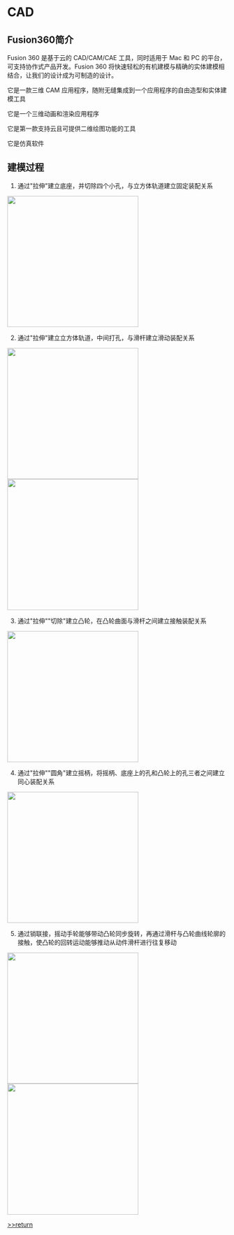 # CAD

## Fusion360简介
Fusion 360 是基于云的 CAD/CAM/CAE 工具，同时适用于 Mac 和 PC 的平台，可支持协作式产品开发。Fusion 360 将快速轻松的有机建模与精确的实体建模相结合，让我们的设计成为可制造的设计。

它是一款三维 CAM 应用程序，随附无缝集成到一个应用程序的自由造型和实体建模工具

它是一个三维动画和渲染应用程序

它是第一款支持云且可提供二维绘图功能的工具

它是仿真软件

## 建模过程
1. 通过"拉伸"建立底座，并切除四个小孔，与立方体轨道建立固定装配关系

<img src="01.jpg" width="300">

2. 通过"拉伸"建立立方体轨道，中间打孔，与滑杆建立滑动装配关系

<img src="02.jpg" width="300">
<img src="03.jpg" width="300">

3. 通过"拉伸""切除"建立凸轮，在凸轮曲面与滑杆之间建立接触装配关系

<img src="04.jpg" width="300">

4. 通过"拉伸""圆角"建立摇柄，将摇柄、底座上的孔和凸轮上的孔三者之间建立同心装配关系

<img src="05.jpg" width="300">

5. 通过销联接，摇动手轮能够带动凸轮同步旋转，再通过滑杆与凸轮曲线轮廓的接触，使凸轮的回转运动能够推动从动件滑杆进行往复移动

<img src="06.jpg" width="300">
<img src="07.jpg" width="300">


[>>return](/)